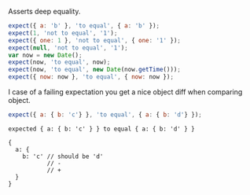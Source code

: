 Asserts deep equality.

<!-- evaluate -->
```javascript
expect({ a: 'b' }, 'to equal', { a: 'b' });
expect(1, 'not to equal', '1');
expect({ one: 1 }, 'not to equal', { one: '1' });
expect(null, 'not to equal', '1');
var now = new Date();
expect(now, 'to equal', now);
expect(now, 'to equal', new Date(now.getTime()));
expect({ now: now }, 'to equal', { now: now });
```
<!-- /evaluate -->

I case of a failing expectation you get a nice object diff when
comparing object.

<!-- evaluate -->
```javascript
expect({ a: { b: 'c'} }, 'to equal', { a: { b: 'd'} });
```

```
expected { a: { b: 'c' } } to equal { a: { b: 'd' } }

{
  a: {
    b: 'c' // should be 'd'
           // -
           // +
  }
}
```
<!-- /evaluate -->
